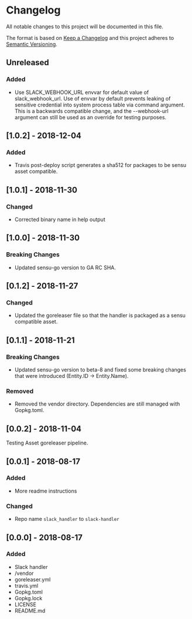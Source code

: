 # Changelog
All notable changes to this project will be documented in this file.

The format is based on [Keep a Changelog](http://keepachangelog.com/en/1.0.0/)
and this project adheres to [Semantic
Versioning](http://semver.org/spec/v2.0.0.html).

## Unreleased
### Added
- Use SLACK_WEBHOOK_URL envvar for default value of slack_webhook_url.  Use of envvar by default prevents leaking of sensitive credential into system process table via command argument. This is a backwards compatible change, and the --webhook-url argument can still be used as an override for testing purposes.

## [1.0.2] - 2018-12-04

### Added
- Travis post-deploy script generates a sha512 for packages to be sensu asset compatible. 

## [1.0.1] - 2018-11-30

### Changed
- Corrected binary name in help output

## [1.0.0] - 2018-11-30

### Breaking Changes
- Updated sensu-go version to GA RC SHA.

## [0.1.2] - 2018-11-27

### Changed
- Updated the goreleaser file so that the handler is packaged as a sensu compatible asset.

## [0.1.1] - 2018-11-21

### Breaking Changes
- Updated sensu-go version to beta-8 and fixed some breaking changes that
were introduced (Entity.ID -> Entity.Name).

### Removed
- Removed the vendor directory. Dependencies are still managed with Gopkg.toml.

## [0.0.2] - 2018-11-04

Testing Asset goreleaser pipeline.

## [0.0.1] - 2018-08-17

### Added
- More readme instructions

### Changed
- Repo name `slack_handler` to `slack-handler`

## [0.0.0] - 2018-08-17

### Added
- Slack handler
- /vendor
- goreleaser.yml
- travis.yml
- Gopkg.toml
- Gopkg.lock
- LICENSE
- README.md
